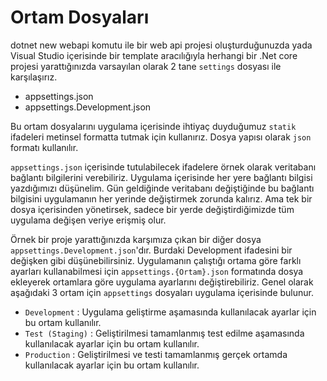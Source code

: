 # Ortam Dosyaları

dotnet new webapi komutu ile bir web api projesi oluşturduğunuzda yada Visual Studio içerisinde bir template aracılığıyla herhangi bir .Net core projesi yarattığınızda varsayılan olarak 2 tane `settings` dosyası ile karşılaşırız.

* appsettings.json
* appsettings.Development.json

Bu ortam dosyalarını uygulama içerisinde ihtiyaç duyduğumuz `statik` ifadeleri metinsel formatta tutmak için kullanırız. Dosya yapısı olarak `json` formatı kullanılır.

`appsettings.json` içerisinde tutulabilecek ifadelere örnek olarak veritabanı bağlantı bilgilerini verebiliriz. Uygulama içerisinde her yere bağlantı bilgisi yazdığımızı düşünelim. Gün geldiğinde veritabanı değiştiğinde bu bağlantı bilgisini uygulamanın her yerinde değiştirmek zorunda kalırız. Ama tek bir dosya içerisinden yönetirsek, sadece bir yerde değiştirdiğimizde tüm uygulama değişen veriye erişmiş olur.

Örnek bir proje yarattığınızda karşımıza çıkan bir diğer dosya `appsettings.Development.json`'dır. Burdaki Development ifadesini bir değişken gibi düşünebilirsiniz. Uygulamanın çalıştığı ortama göre farklı ayarları kullanabilmesi için `appsettings.{Ortam}.json` formatında dosya ekleyerek ortamlara göre uygulama ayarlarını değiştirebiliriz. Genel olarak aşağıdaki 3 ortam için `appsettings` dosyaları uygulama içerisinde bulunur.

* `Development` : Uygulama geliştirme aşamasında kullanılacak ayarlar için bu ortam kullanılır.
* `Test (Staging)` : Geliştirilmesi tamamlanmış test edilme aşamasında kullanılacak ayarlar için bu ortam kullanılır.
* `Production` : Geliştirilmesi ve testi tamamlanmış gerçek ortamda kullanılacak ayarlar için bu ortam kullanılır.